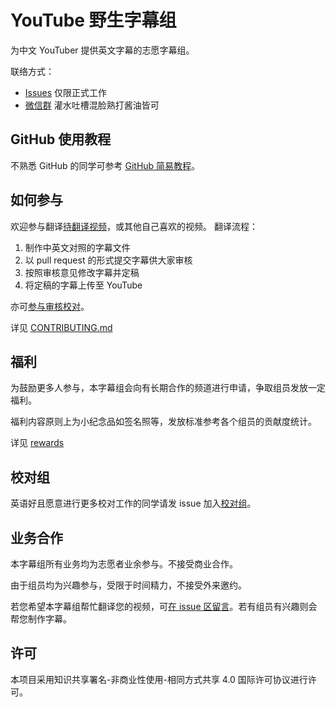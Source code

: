 # YouTube 野生字幕组

为中文 YouTuber 提供英文字幕的志愿字幕组。

联络方式：
- [Issues](https://github.com/immoonancient/YTSubtitles/issues) 仅限正式工作
- [微信群](docs/wechat.md) 灌水吐槽混脸熟打酱油皆可

## GitHub 使用教程

不熟悉 GitHub 的同学可参考 [GitHub 简易教程](tutorial/README.md)。

## 如何参与

欢迎参与翻译[待翻译视频](https://github.com/immoonancient/YTSubtitles/issues?q=is%3Aopen+is%3Aissue+label%3A待翻译)，或其他自己喜欢的视频。
翻译流程：
1. 制作中英文对照的字幕文件
2. 以 pull request 的形式提交字幕供大家审核
3. 按照审核意见修改字幕并定稿
4. 将定稿的字幕上传至 YouTube

亦可[参与审核校对](https://github.com/immoonancient/YTSubtitles/pulls)。

详见 [CONTRIBUTING.md](CONTRIBUTING.md)

## 福利

为鼓励更多人参与，本字幕组会向有长期合作的频道进行申请，争取组员发放一定福利。

福利内容原则上为小纪念品如签名照等，发放标准参考各个组员的贡献度统计。

详见 [rewards](/rewards)

## 校对组

英语好且愿意进行更多校对工作的同学请发 issue 加入[校对组](subtitles/CODEOWNERS)。

## 业务合作

本字幕组所有业务均为志愿者业余参与。不接受商业合作。

由于组员均为兴趣参与，受限于时间精力，不接受外来邀约。

若您希望本字幕组帮忙翻译您的视频，可[在 issue 区留言](https://github.com/immoonancient/YTSubtitles/issues/new)。若有组员有兴趣则会帮您制作字幕。

## 许可

本项目采用知识共享署名-非商业性使用-相同方式共享 4.0 国际许可协议进行许可。
